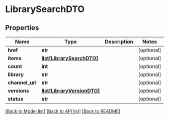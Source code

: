 # LibrarySearchDTO

## Properties
Name | Type | Description | Notes
------------ | ------------- | ------------- | -------------
**href** | **str** |  | [optional] 
**items** | [**list[LibrarySearchDTO]**](LibrarySearchDTO.md) |  | [optional] 
**count** | **int** |  | [optional] 
**library** | **str** |  | [optional] 
**channel_url** | **str** |  | [optional] 
**versions** | [**list[LibraryVersionDTO]**](LibraryVersionDTO.md) |  | [optional] 
**status** | **str** |  | [optional] 

[[Back to Model list]](../README.md#documentation-for-models) [[Back to API list]](../README.md#documentation-for-api-endpoints) [[Back to README]](../README.md)

